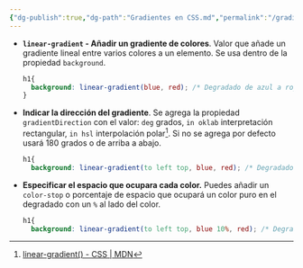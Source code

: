 ```yaml
---
{"dg-publish":true,"dg-path":"Gradientes en CSS.md","permalink":"/gradientes-en-css/","hide":true,"tags":["programation","CSS","publish","DVC/RWD/3"],"created":"2024-01-25T19:06","updated":"2023-12-02T12:49"}
---
```



[^1]: [[Responsive Web Disign/Responsive Web Disign\|Responsive Web Disign]] - Cap 3
[^2]: 
[^3]: [linear-gradient() - CSS | MDN](https://developer.mozilla.org/en-US/docs/Web/CSS/gradient/linear-gradient)

- **`linear-gradient` - Añadir un gradiente de colores**. Valor que añade un gradiente lineal entre varios colores a un elemento. Se usa dentro de la propiedad `background`. 
   ```CSS 
   h1{
     background: linear-gradient(blue, red); /* Degradado de azul a rojo */
   }
   ```

- **Indicar la dirección del gradiente**. Se agrega la propiedad `gradientDirection` con el valor: `deg` grados, `in oklab` interpretación rectangular, `in hsl` interpolación polar[^3]. Si no se agrega por defecto usará 180 grados o de arriba a abajo.
   ```CSS 
   h1{
     background: linear-gradient(to left top, blue, red); /* Degradado de azul a rojo la esquina inferior derecha hacia la esquina superior izquierda */
   ```

- **Especificar el espacio que ocupara cada color.** Puedes añadir un `color-stop` o porcentaje de espacio que ocupará un color puro en el degradado con un `%` al lado del color.
   ```CSS 
   h1{
     background: linear-gradient(to left top, blue 10%, red); /* Degradado de azul ocupando el 10% del espacio a rojo ocupando el resto desde la esquina inferior derecha hacia la esquina superior izquierda */
   ```